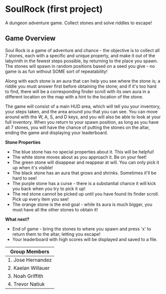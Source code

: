 # SoulRock (first project)
A dungeon adventure game. Collect stones and solve riddles to escape!

## Game Overview

Soul Rock is a game of adventure and chance - the objective is to collect all 7
stones, each with a specific and unique property, and make it out of the
labyrinth in the fewest steps possible, by returning to the place you spawn. 
The stones will spawn in random positions based on a seed you give - no game is 
as fun without SOME sort of repeatability!

Along with each stone is an aura that can help you see where the stone is; a
riddle you must answer first before obtaining the stone; and if it's too hard to find,
there will be a corresponding finder scroll with its own aura in a different location
on the map with a hint to the location of the stone.

The game will consist of a main HUD area, which will tell you your inventory,
your steps taken, and the area around you that you can see. You can move around with
the W, A, S, and D keys, and you will also be able to look at your full inventory. When you return to your spawn position,
as long as you have all 7 stones, you will have the chance of putting the stones
on the altar, ending the game and displaying your leaderboard.

__Stone Properties__

* The blue stone has no special properties about it. This will be helpful!
* The white stone moves about as you approach it. Be on your feet!
* The green stone will disappear and reappear at will. You can only pick it up when it's visible!
* The black stone has an aura that grows and shrinks. Sometimes it'll be hard to see!
* The purple stone has a curse - there is a substantial chance it will kick you back when you try to pick it up!
* The red stone cannot be picked up until you have found its finder scroll. Pick up every item you see!
* The orange stone is the end goal - while its aura is much bigger, you must have all the other stones to obtain it!

__What next?__

* End of game - bring the stones to where you spawn and press 'x' to return them to the altar, letting you escape!
* Your leaderboard with high scores will be displayed and saved to a file.

|Group Members     |
|------------------|
|1. Jose Hernandez |
|2. Kaelan Willauer|
|3. Noah Griffith  |
|4. Trevor Natiuk  |

